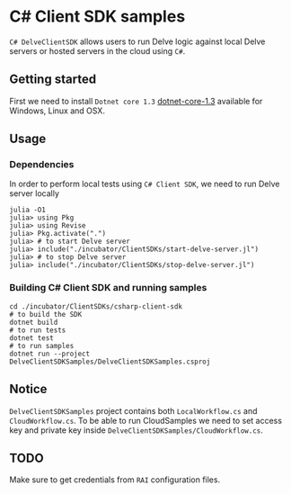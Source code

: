 # C# Client SDK samples

`C# DelveClientSDK` allows users to run Delve logic against local Delve servers or hosted servers in the cloud using `C#`.

## Getting started

First we need to install `Dotnet core 1.3` [dotnet-core-1.3](https://dotnet.microsoft.com/download/dotnet-core/3.1) available for Windows, Linux and OSX.

## Usage
### Dependencies
In order to perform local tests using `C# Client SDK`, we need to run Delve server locally
```
julia -O1
julia> using Pkg
julia> using Revise
julia> Pkg.activate(".")
julia> # to start Delve server
julia> include("./incubator/ClientSDKs/start-delve-server.jl")
julia> # to stop Delve server
julia> include("./incubator/ClientSDKs/stop-delve-server.jl")
```
### Building C# Client SDK and running samples
```
cd ./incubator/ClientSDKs/csharp-client-sdk
# to build the SDK
dotnet build
# to run tests
dotnet test
# to run samples
dotnet run --project DelveClientSDKSamples/DelveClientSDKSamples.csproj
```
## Notice
`DelveClientSDKSamples` project contains both `LocalWorkflow.cs` and `CloudWorkflow.cs`. To be able to run CloudSamples we need to set access key and private key inside `DelveClientSDKSamples/CloudWorkflow.cs`.

## TODO
Make sure to get credentials from `RAI` configuration files. 
